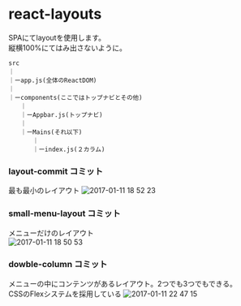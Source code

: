 # react-layouts

SPAにてlayoutを使用します。  
縦横100%にてはみ出さないように。

```
src  
｜  
｜ーapp.js(全体のReactDOM)  
｜  
｜ーcomponents(ここではトップナビとその他)  
　　｜  
　　｜ーAppbar.js(トップナビ)  
　　｜  
　　｜ーMains(それ以下)  
　　　　｜  
　　　　｜ーindex.js(２カラム)  

```

### layout-commit コミット  
最も最小のレイアウト
![2017-01-11 18 52 23](https://cloud.githubusercontent.com/assets/22278305/21843659/20eac508-d82f-11e6-92e4-237372462660.png)

### small-menu-layout コミット  
メニューだけのレイアウト  
![2017-01-11 18 50 53](https://cloud.githubusercontent.com/assets/22278305/21843592/edc8d17e-d82e-11e6-86ee-e9091ad4992e.png)

### dowble-column コミット  
メニューの中にコンテンツがあるレイアウト。2つでも3つでもできる。  
CSSのFlexシステムを採用している
![2017-01-11 22 47 15](https://cloud.githubusercontent.com/assets/22278305/21850857/f3845c02-d84f-11e6-8b95-fcee5c722ed7.png)

